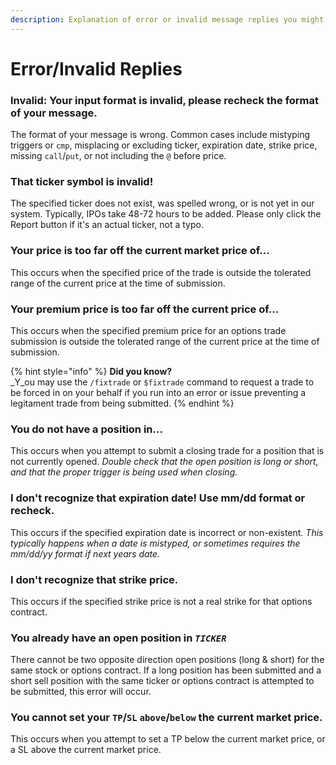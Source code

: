 ```yaml
---
description: Explanation of error or invalid message replies you might run into.
---
```


# Error/Invalid Replies

### **Invalid:** Your input format is invalid, please recheck the format of your message.

The format of your message is wrong. Common cases include mistyping triggers or `cmp`, misplacing or excluding ticker, expiration date, strike price, missing `call`/`put`, or not including the `@` before price.

### That ticker symbol is invalid!

The specified ticker does not exist, was spelled wrong, or is not yet in our system. Typically, IPOs take 48-72 hours to be added. Please only click the Report button if it's an actual ticker, not a typo.

### Your price is too far off the current market price of...

This occurs when the specified price of the trade is outside the tolerated range of the current price at the time of submission.

### Your premium price is too far off the current price of...

This occurs when the specified premium price for an options trade submission is outside the tolerated range of the current price at the time of submission.

{% hint style="info" %}
**Did you know?**\
_Y_ou may use the `/fixtrade` or `$fixtrade` command to request a trade to be forced in on your behalf if you run into an error or issue preventing a legitament trade from being submitted.
{% endhint %}

### You do not have a position in...

This occurs when you attempt to submit a closing trade for a position that is not currently opened. _Double check that the open position is long or short, and that the proper trigger is being used when closing._

### I don't recognize that expiration date! Use mm/dd format or recheck.

This occurs if the specified expiration date is incorrect or non-existent. _This typically happens when a date is mistyped, or sometimes requires the mm/dd/yy format if next years date._

### I don't recognize that strike price.

This occurs if the specified strike price is not a real strike for that options contract.

### You already have an open position in _`TICKER`_

There cannot be two opposite direction open positions (long & short) for the same stock or options contract. If a long position has been submitted and a short sell position with the same ticker or options contract is attempted to be submitted, this error will occur.

### You cannot set your `TP`/`SL` `above`/`below` the current market price.

This occurs when you attempt to set a TP below the current market price, or a SL above the current market price.

